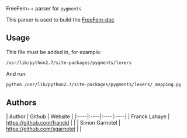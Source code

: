 FreeFem++ parser for `pygments`

This parser is used to build the [FreeFem-doc](https://github.com/FreeFem/FreeFem-doc)

## Usage

This file must be added in, for example:
```bash
/usr/lib/python2.7/site-packages/pygments/lexers
```
And run:
```bash
python /usr/lib/python2.7/site-packages/pygments/lexers/_mapping.py
```

## Authors

| Author | Github | Website |
|:----|:----|:----|:----|
| Franck Lahaye | https://github.com/franckl |  |
| Simon Garnotel | https://github.com/sgarnotel  |  |
